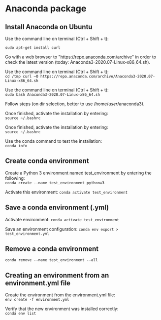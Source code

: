 # Anaconda package

## Install Anaconda on Ubuntu

Use the command line on terminal (Ctrl + Shift + t):

`sudo apt-get install curl`

Go with a web browser to "https://repo.anaconda.com/archive" in order to check the latest version (today: Anaconda3-2020.07-Linux-x86_64.sh).

Use the command line on terminal (Ctrl + Shift + t):  
`cd /tmp
curl –O https://repo.anaconda.com/archive/Anaconda3-2020.07-Linux-x86_64.sh`

Use the command line on terminal (Ctrl + Shift + t):  
`sudo bash Anaconda3-2020.07-Linux-x86_64.sh`

Follow steps (on dir selection, better to use /home/*user*/anaconda3).

Once finished, activate the installation by entering:  
`source ~/.bashrc`

Once finished, activate the installation by entering:  
`source ~/.bashrc`

Use the conda command to test the installation:  
`conda info`

## Create conda environment

Create a Python 3 environment named test_environment by entering the following:  
`conda create --name test_environment python=3`

Activate this environment:
`conda activate test_environment`

## Save a conda environment (.yml)

Activate environment:
`conda activate test_environment`

Save an environment configuration:
`conda env export > test_environment.yml`

## Remove a conda environment

`conda remove --name test_environment --all`

## Creating an environment from an environment.yml file

Create the environment from the environment.yml file:  
`env create -f environment.yml`

Verify that the new environment was installed correctly:  
`conda env list`
